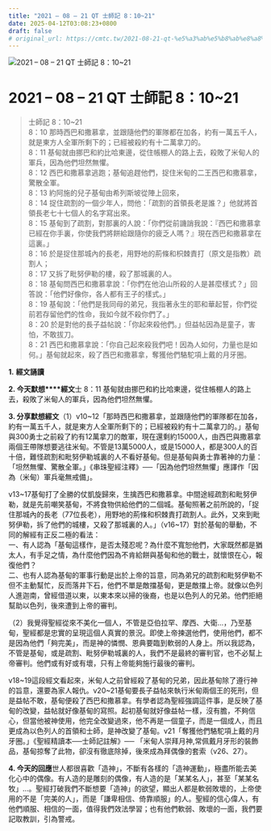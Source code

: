 ```yaml
---
title: "2021 – 08 – 21 QT 士師記 8：10~21"
date: 2025-04-12T03:08:23+0800
draft: false
# original_url: https://cmtc.tw/2021-08-21-qt-%e5%a3%ab%e5%b8%ab%e8%a8%98-8%ef%bc%9a1021
---
```


![2021 – 08 – 21 QT 士師記 8：10\~21](/images/qt.jpg   "2021 – 08 – 21 QT 士師記 8：10\~21")

# 2021 – 08 – 21 QT 士師記 8：10\~21

> 士師記 8：10\~21  
> 8：10 那時西巴和撒慕拿，並跟隨他們的軍隊都在加各，約有一萬五千人，就是東方人全軍所剩下的；已經被殺約有十二萬拿刀的。  
> 8：11 基甸就由挪巴和約比哈東邊，從住帳棚人的路上去，殺敗了米甸人的軍兵，因為他們坦然無懼。  
> 8：12 西巴和撒慕拿逃跑；基甸追趕他們，捉住米甸的二王西巴和撒慕拿，驚散全軍。  
> 8：13 約阿施的兒子基甸由希列斯坡從陣上回來，  
> 8：14 捉住疏割的一個少年人，問他：「疏割的首領長老是誰？」他就將首領長老七十七個人的名字寫出來。  
> 8：15 基甸到了疏割，對那裏的人說：「你們從前譏誚我說：『西巴和撒慕拿已經在你手裏，你使我們將餅給跟隨你的疲乏人嗎？』現在西巴和撒慕拿在這裏。」  
> 8：16 於是捉住那城內的長老，用野地的荊條和枳棘責打（原文是指教）疏割人；  
> 8：17 又拆了毗努伊勒的樓，殺了那城裏的人。  
> 8：18 基甸問西巴和撒慕拿說：「你們在他泊山所殺的人是甚麼樣式？」回答說：「他們好像你，各人都有王子的樣式。」  
> 8：19 基甸說：「他們是我同母的弟兄，我指著永生的耶和華起誓，你們從前若存留他們的性命，我如今就不殺你們了。」  
> 8：20 於是對他的長子益帖說：「你起來殺他們。」但益帖因為是童子，害怕，不敢拔刀。  
> 8：21 西巴和撒慕拿說：「你自己起來殺我們吧！因為人如何，力量也是如何。」基甸就起來，殺了西巴和撒慕拿，奪獲他們駱駝項上戴的月牙圈。

**1.** **經文誦讀**

**2. 今天默想****經文**士 8：11 基甸就由挪巴和約比哈東邊，從住帳棚人的路上去，殺敗了米甸人的軍兵，因為他們坦然無懼。

**3. 分享默想經文**（1）v10\~12「那時西巴和撒慕拿，並跟隨他們的軍隊都在加各，約有一萬五千人，就是東方人全軍所剩下的；已經被殺約有十二萬拿刀的。」基甸與300勇士之前殺了約有12萬拿刀的敵軍，現在還剩約15000人，由西巴與撒慕拿兩個王帶隊想要逃往米甸。不管是13萬5000人，或是15000人，都是300人的百十倍，難怪疏割和毗努伊勒城裏的人不看好基甸。但是基甸與勇士靠著神的力量：「坦然無懼、驚散全軍。」《串珠聖經注釋》──「因為他們坦然無懼」應譯作「因為（米甸）軍兵毫無戒備」。

v13\~17基甸打了全勝的仗凱旋歸來，生擒西巴和撒慕拿。中間途經疏割和毗努伊勒，就是先前嘲笑基甸，不將食物供給他們的二個城。基甸照著之前所說的，「捉住那城內的長老（77位長老），用野地的荊條和枳棘責打疏割人。此外，又來到毗努伊勒，拆了他們的城樓，又殺了那城裏的人。」（v16\~17）對於基甸的舉動，不同的解經有正反二極的看法：  
一、有人認為「基甸這樣作，是否太殘忍呢？為什麼不寬恕他們，大家既然都是猶太人，有手足之情，為什麼他們因為不肯給餅與基甸和他的戰士，就懷恨在心，報復他們？  
二、也有人認為基甸的軍事行動是出於上帝的旨意，同為弟兄的疏割和毗努伊勒不但不主動幫忙，反而落井下石，他們不單是敵擋基甸，更是敵擋上帝。就像以色列人進迦南，曾經借道以東，以東本來以掃的後裔，也是以色列人的兄弟。他們拒絕幫助以色列，後來遭到上帝的審判。

（2）我覺得聖經從來不美化一個人，不管是亞伯拉罕、摩西、大衛…，乃至基甸，聖經都是忠實的呈現這個人真實的景況。即使上帝揀選他們，使用他們，都不是因為他們「夠完美」，而是神的憐憫、恩典要臨到軟弱的人身上。所以我認為，不管是基甸，或是疏割、毗努伊勒城裏的人，我們不是最終的審判官，也不必幫上帝審判。他們或有好或有壞，只有上帝能夠施行最後的審判。

v18\~19這段經文看起來，米甸人之前曾經殺了基甸的兄弟，因此基甸除了遵行神的旨意，還要為家人報仇。v20\~21基甸要長子益帖來執行米甸兩個王的死刑，但是益帖不敢，基甸便殺了西巴和撒慕拿。有學者認為聖經強調這件事，是反映了基甸的改變，益帖就好像基甸的寫照。起初基甸就好像益帖一樣，沒有膽，不夠信心，但當他被神使用，他完全改變過來，他不再是一個童子，而是一個成人，而且更成為以色列人的首領和士師，是神改變了基甸。v21「奪獲他們駱駝項上戴的月牙圈。」《聖經精讀本──士師記註解》── 「米甸人崇拜月神,常佩戴月牙形的裝飾品，基甸掠奪了此物，卻沒有徹底除掉，後來成為拜偶像的套索（v26、27）。

**4. 今天的回應**世人都很喜歡「造神」，不斷有各樣的「造神運動」，極盡所能去美化心中的偶像。有人造的是雕刻的偶像，有人造的是「某某名人」，甚至「某某名牧」…。聖經打破我們不斷想要「造神」的欲望，顯出人都是軟弱敗壞的，上帝使用的不是「完美的人」，而是「謙卑相信、倚靠順服」的人。聖經的信心偉人，有他們順服、相信的一面，值得我們效法學習；也有他們軟弱、敗壞的一面，我們要記取教訓，引為警戒。